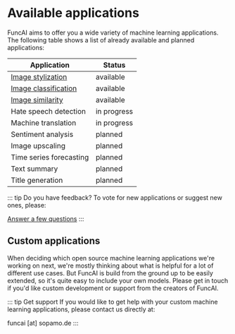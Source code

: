 # Available applications

FuncAI aims to offer you a wide variety of machine learning applications. The following table shows a list of already available and planned applications:

| Application        | Status           |
| ------------- | ------------- |
| [Image stylization](/applications/image-stylization.md)      | available |
| [Image classification](/applications/image-classification.md)      | available |
| [Image similarity](/applications/image-similarity.md)      | available |
| Hate speech detection      | in progress |
| Machine translation      | in progress      |
| Sentiment analysis | planned      |
| Image upscaling | planned      |
| Time series forecasting | planned      |
| Text summary | planned      |
| Title generation | planned      |

::: tip Do you have feedback?
To vote for new applications or suggest new ones, please: 

[Answer a few questions](https://sopamo.typeform.com/to/TjmZPnFo)
:::

## Custom applications
When deciding which open source machine learning applications we're working on next, we're mostly thinking about what is helpful for a lot of different use cases. But FuncAI is build from the ground up to be easily extended, so it's quite easy to include your own models. Please get in touch if you'd like custom development or support from the creators of FuncAI.

::: tip Get support
If you would like to get help with your custom machine learning applications, please contact us directly at:

funcai [at] sopamo.de
:::
